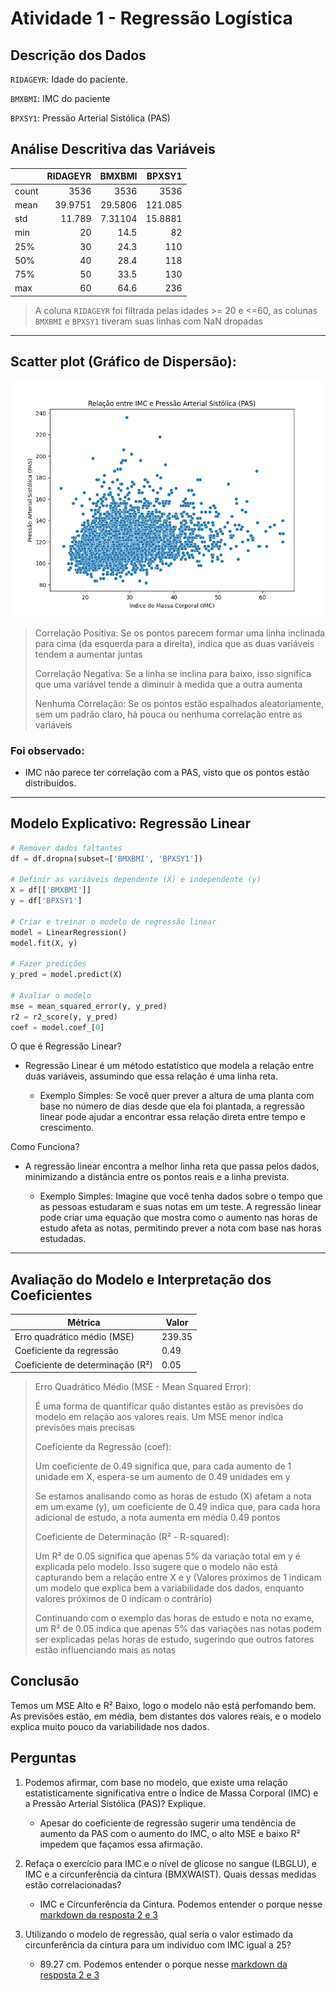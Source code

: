 # Atividade 1 - Regressão Logística

## Descrição dos Dados
`RIDAGEYR`: Idade do paciente.

`BMXBMI`: IMC do paciente

`BPXSY1`: Pressão Arterial Sistólica (PAS)


## Análise Descritiva das Variáveis

|       |   RIDAGEYR |     BMXBMI |    BPXSY1 |
|:------|-----------:|-----------:|----------:|
| count |  3536      | 3536       | 3536      |
| mean  |    39.9751 |   29.5806  |  121.085  |
| std   |    11.789  |    7.31104 |   15.8881 |
| min   |    20      |   14.5     |   82      |
| 25%   |    30      |   24.3     |  110      |
| 50%   |    40      |   28.4     |  118      |
| 75%   |    50      |   33.5     |  130      |
| max   |    60      |   64.6     |  236      |

> A coluna `RIDAGEYR` foi filtrada pelas idades >= 20 e <=60, as colunas `BMXBMI` e `BPXSY1` tiveram suas linhas com NaN dropadas


---

## Scatter plot (Gráfico de Dispersão):
![imc_pas](images/scatterplot_BMI_PAS.png)

> Correlação Positiva: Se os pontos parecem formar uma linha inclinada para cima (da esquerda para a direita), indica que as duas variáveis tendem a aumentar juntas
>
> Correlação Negativa: Se a linha se inclina para baixo, isso significa que uma variável tende a diminuir à medida que a outra aumenta
>
> Nenhuma Correlação: Se os pontos estão espalhados aleatoriamente, sem um padrão claro, há pouca ou nenhuma correlação entre as variáveis

### Foi observado:

* IMC não parece ter correlação com a PAS, visto que os pontos estão distribuídos.


---

## Modelo Explicativo: Regressão Linear

```python
# Remover dados faltantes
df = df.dropna(subset=['BMXBMI', 'BPXSY1'])

# Definir as variáveis dependente (X) e independente (y)
X = df[['BMXBMI']]
y = df['BPXSY1']

# Criar e treinar o modelo de regressão linear
model = LinearRegression()
model.fit(X, y)

# Fazer predições
y_pred = model.predict(X)

# Avaliar o modelo
mse = mean_squared_error(y, y_pred)
r2 = r2_score(y, y_pred)
coef = model.coef_[0]
```

O que é Regressão Linear?

* Regressão Linear é um método estatístico que modela a relação entre duas variáveis, assumindo que essa relação é uma linha reta. 
    
    * Exemplo Simples: Se você quer prever a altura de uma planta com base no número de dias desde que ela foi plantada, a regressão linear pode ajudar a encontrar essa relação direta entre tempo e crescimento.

Como Funciona?

* A regressão linear encontra a melhor linha reta que passa pelos dados, minimizando a distância entre os pontos reais e a linha prevista.

    * Exemplo Simples: Imagine que você tenha dados sobre o tempo que as pessoas estudaram e suas notas em um teste. A regressão linear pode criar uma equação que mostra como o aumento nas horas de estudo afeta as notas, permitindo prever a nota com base nas horas estudadas.


---

## Avaliação do Modelo e Interpretação dos Coeficientes

| Métrica                        | Valor   |
|-------------------------------|---------|
| Erro quadrático médio (MSE)   | 239.35  |
| Coeficiente da regressão      | 0.49 |
| Coeficiente de determinação (R²) | 0.05  |

> Erro Quadrático Médio (MSE - Mean Squared Error):
>
> É uma forma de quantificar quão distantes estão as previsões do modelo em relação aos valores reais. Um MSE menor indica previsões mais precisas
>
> Coeficiente da Regressão (coef):
>
> Um coeficiente de 0.49 significa que, para cada aumento de 1 unidade em X, espera-se um aumento de 0.49 unidades em y
>
> Se estamos analisando como as horas de estudo (X) afetam a nota em um exame (y), um coeficiente de 0.49 indica que, para cada hora adicional de estudo, a nota aumenta em média 0.49 pontos
>
> Coeficiente de Determinação (R² - R-squared):
>
> Um R² de 0.05 significa que apenas 5% da variação total em y é explicada pelo modelo. Isso sugere que o modelo não está capturando bem a relação entre X e y (Valores próximos de 1 indicam um modelo que explica bem a variabilidade dos dados, enquanto valores próximos de 0 indicam o contrário)
>
> Continuando com o exemplo das horas de estudo e nota no exame, um R² de 0.05 indica que apenas 5% das variações nas notas podem ser explicadas pelas horas de estudo, sugerindo que outros fatores estão influenciando mais as notas

## Conclusão

Temos um MSE Alto e R² Baixo, logo o modelo não está perfomando bem. As previsões estão, em média, bem distantes dos valores reais, e o modelo explica muito pouco da variabilidade nos dados.

## Perguntas

1. Podemos afirmar, com base no modelo, que existe uma relação estatisticamente significativa entre o Índice de Massa Corporal (IMC) e a Pressão Arterial Sistólica (PAS)? Explique.

    * Apesar do coeficiente de regressão sugerir uma tendência de aumento da PAS com o aumento do IMC, o alto MSE e baixo R² impedem que façamos essa afirmação.

2. Refaça o exercício para IMC e o nível de glicose no sangue (LBGLU), e IMC e a circunferência da cintura (BMXWAIST). Quais dessas medidas estão correlacionadas?

    * IMC e Circunferência da Cintura. Podemos entender o porque nesse [markdown da resposta 2 e 3](https://github.com/mfollypp/Machine-Learning-for-Healthcare/blob/master/Atividade%202/atividade2_2.md)

3. Utilizando o modelo de regressão, qual seria o valor estimado da circunferência da cintura para um indivíduo com IMC igual a 25?

    * 89.27 cm. Podemos entender o porque nesse [markdown da resposta 2 e 3](https://github.com/mfollypp/Machine-Learning-for-Healthcare/blob/master/Atividade%202/atividade2_2.md)